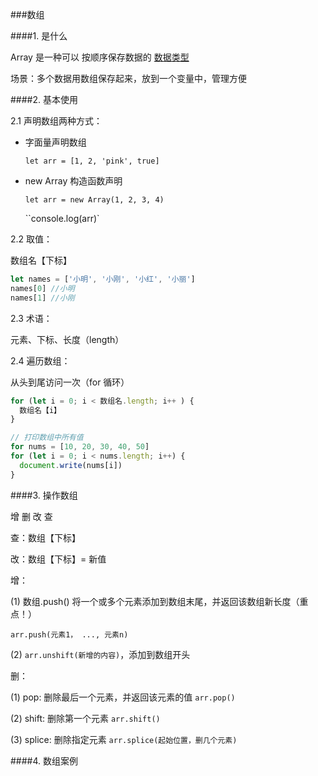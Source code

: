 ###数组

####1. 是什么

Array 是一种可以 按顺序保存数据的 <u>数据类型</u>

场景：多个数据用数组保存起来，放到一个变量中，管理方便

####2. 基本使用

2.1 声明数组两种方式：

- 字面量声明数组

  `let arr = [1, 2, 'pink', true]`

- new Array 构造函数声明

  `let arr = new Array(1, 2, 3, 4)`

  ``console.log(arr)`

2.2 取值：

数组名【下标】

```javascript
let names = ['小明', '小刚', '小红', '小丽']
names[0] //小明
names[1] //小刚
```

2.3 术语：

元素、下标、长度（length）

2.4 遍历数组：

从头到尾访问一次（for 循环）

```javascript
for (let i = 0; i < 数组名.length; i++ ) {
  数组名【i】
}

// 打印数组中所有值
for nums = [10, 20, 30, 40, 50]
for (let i = 0; i < nums.length; i++) {
  document.write(nums[i])
}
```



####3. 操作数组

增 删 改 查

查：数组【下标】

改：数组【下标】= 新值

增：

(1) 数组.push() 将一个或多个元素添加到数组末尾，并返回该数组新长度（重点！）

`arr.push(元素1， ..., 元素n)`

(2) `arr.unshift(新增的内容)`，添加到数组开头

删：

(1) pop: 删除最后一个元素，并返回该元素的值 `arr.pop()`

(2) shift:  删除第一个元素 `arr.shift()`

(3) splice: 删除指定元素 `arr.splice(起始位置，删几个元素)`

####4. 数组案例